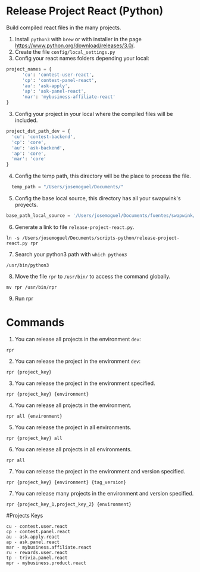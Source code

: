# Release Project React (Python)

Build compiled react files in the many projects.

1. Install `python3` with `brew` or with installer in the page https://www.python.org/download/releases/3.0/.
2. Create the file `config/local_settings.py`
2. Config your react names folders depending your local:

```python
project_names = {
      'cu': 'contest-user-react', 
      'cp': 'contest-panel-react',
      'au': 'ask-apply', 
      'ap': 'ask-panel-react', 
      'mar': 'mybusiness-affiliate-react'
}
```
3. Config your project in your local where the compiled files will be included.
```python
project_dst_path_dev = {
  'cu': 'contest-backend', 
  'cp': 'core',
  'au': 'ask-backend', 
  'ap': 'core', 
  'mar': 'core'
}
```
4. Config the temp path, this directory will be the place to process the file.
  
```python 
  temp_path = "/Users/josemoguel/Documents/"
```

5. Config the base local source, this directory has all your swapwink's proyects.
  
```python
base_path_local_source = '/Users/josemoguel/Documents/fuentes/swapwink/'
```
6. Generate a link to file `release-project-react.py`.
```
ln -s /Users/josemoguel/Documents/scripts-python/release-project-react.py rpr
```
7. Search your python3 path with `which python3`
```
/usr/bin/python3
```
8. Move the file `rpr` to `/usr/bin/` to access the command globally.
```
mv rpr /usr/bin/rpr
```
9. Run rpr

# Commands

1. You can release all projects in the environment `dev`:
```
rpr
```

2. You can release the project in the environment `dev`:
```
rpr {project_key}
```

3. You can release the project in the environment specified.
```
rpr {project_key} {environment}
```

4. You can release all projects in the environment.
```
rpr all {environment}
```

5. You can release the project in all environments.
```
rpr {project_key} all
```

6. You can release all projects in all environments.
```
rpr all
```

7. You can release the project in the environment and version specified.
```
rpr {project_key} {environment} {tag_version}
```

7. You can release many projects in the environment and version specified.
```
rpr {project_key_1,project_key_2} {environment}
```

#Projects Keys

```
cu - contest.user.react
cp - contest.panel.react
au - ask.apply.react
ap - ask.panel.react
mar - mybusiness.affiliate.react
ru - rewards.user.react
tp - trivia.panel.react
mpr - mybusiness.product.react

```




